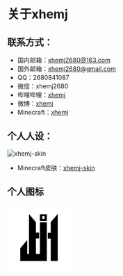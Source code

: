# 关于xhemj
## 联系方式：
 - 国内邮箱：[xhemj2680@163.com](mailto:xhemj2680@163.com)
 - 国外邮箱：[xhemj2680@gmail.com](mailto:xhemj2680@gmil.com)
 - QQ：<a href="https://xhemj.gitee.io/books/#/p/about-me
"><div onclick="window.open('https://cli.im/api/qrcode/code?text=http://qm.qq.com/cgi-bin/qm/qr?k=hjE7jI02YtA2PkCO0Du6xBg8xrF48zNy&mhid=5BDGX1zrnMshMHcnKNxSPak','QQ：2680841087','height=800,width=470,top=0,right=0,toolbar=no,menubar=no,scrollbars=no,resizable=no,location=no,status=no')" style="text-align: center;display: inline-block">2680841087</div></a>
 - 微信：<a href="https://xhemj.gitee.io/books/#/p/about-me
"><div onclick="window.open('https://cli.im/api/qrcode/code?text=https://u.wechat.com/EO6xihgmRUz_y4lEDw-S43M&mhid=50bDXwzmks4hMHcnKNxSP60','微信：xhemj2680','height=800,width=470,top=0,right=0,toolbar=no,menubar=no,scrollbars=no,resizable=no,location=no,status=no')" style="text-align: center;display: inline-block">xhemj2680</div></a>
 - 哔哩哔哩：[xhemj](https://space.bilibili.com/226208916/)
 - 微博：[xhemj](https://weibo.com/xhemj)
 - Minecraft：[xhemj](https://zh-cn.namemc.com/profile/xhemj.1)
## 个人人设：
![xhemj-skin](/img/xhemj-skin.png)
 - Minecraft皮肤：[xhemj-skin](https://zh-cn.namemc.com/profile/xhemj.1)
## 个人图标
<img src="/logo.png" width="150">